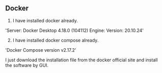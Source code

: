 ## Docker

1. I have installed docker already. 

'Server: Docker Desktop 4.18.0 (104112)
 Engine:
  Version:          20.10.24'

2. I have installed docker compose already.

'Docker Compose version v2.17.2'

I just download the installation file from the docker official site and install the software by GUI.

